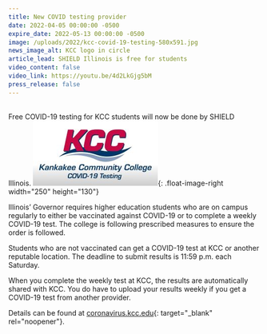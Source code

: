 ```yaml
---
title: New COVID testing provider
date: 2022-04-05 00:00:00 -0500
expire_date: 2022-05-13 00:00:00 -0500
image: /uploads/2022/kcc-covid-19-testing-580x591.jpg
news_image_alt: KCC logo in circle
article_lead: SHIELD Illinois is free for students
video_content: false
video_link: https://youtu.be/4d2LkGjg5bM
press_release: false
---
```

<br>Free COVID-19 testing for KCC students will now be done by SHIELD Illinois.&nbsp;![](/uploads/2022/kcc-covid-19-testing250x130.jpg){: .float-image-right width="250" height="130"}&nbsp;

Illinois’ Governor requires higher education students who are on campus regularly to either be vaccinated against COVID-19 or to complete a weekly COVID-19 test. The college is following prescribed measures to ensure the order is followed.&nbsp;

Students who are not vaccinated can get a COVID-19 test at KCC or another reputable location. The deadline to submit results is 11:59 p.m. each Saturday.&nbsp;

When you complete the weekly test at KCC, the results are automatically shared with KCC. You do have to upload your results weekly if you get a COVID-19 test from another provider.

Details can be found at [coronavirus.kcc.edu](http://coronavirus.kcc.edu){: target="_blank" rel="noopener"}.
